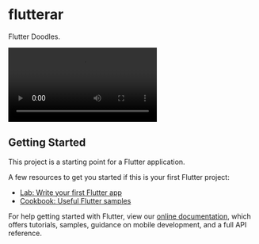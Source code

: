 # flutterar

Flutter Doodles.

![Game demo](https://github.com/raj2611/flutterDoodles/blob/master/ScreenRecording-12-26-2018%2013-31-13.MP4)
## Getting Started

This project is a starting point for a Flutter application.

A few resources to get you started if this is your first Flutter project:

- [Lab: Write your first Flutter app](https://flutter.io/docs/get-started/codelab)
- [Cookbook: Useful Flutter samples](https://flutter.io/docs/cookbook)

For help getting started with Flutter, view our 
[online documentation](https://flutter.io/docs), which offers tutorials, 
samples, guidance on mobile development, and a full API reference.
